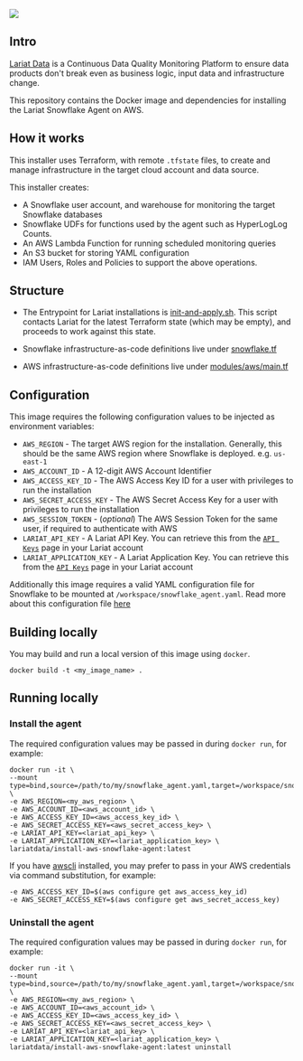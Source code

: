 [<img src="https://img.shields.io/docker/v/lariatdata/install-aws-snowflake-agent/latest">](https://hub.docker.com/repository/docker/lariatdata/install-aws-snowflake-agent)


## Intro

[Lariat Data](www.lariatdata.com) is a Continuous Data Quality Monitoring Platform to ensure data products don't break even as business logic, input data and infrastructure change.

This repository contains the Docker image and dependencies for installing the Lariat Snowflake Agent on AWS.

## How it works
This installer uses Terraform, with remote `.tfstate` files, to create and manage infrastructure in the target cloud account and data source.

This installer creates:
- A Snowflake user account, and warehouse for monitoring the target Snowflake databases
- Snowflake UDFs for functions used by the agent such as HyperLogLog Counts.
- An AWS Lambda Function for running scheduled monitoring queries
- An S3 bucket for storing YAML configuration
- IAM Users, Roles and Policies to support the above operations.

## Structure
- The Entrypoint for Lariat installations is [init-and-apply.sh](init-and-apply.sh). This script contacts Lariat for the latest Terraform state (which may be empty), and proceeds to work against this state.

- Snowflake infrastructure-as-code definitions live under [snowflake.tf](snowflake.tf)

- AWS infrastructure-as-code definitions live under [modules/aws/main.tf](modules/aws/main.tf)

## Configuration
This image requires the following configuration values to be injected as environment variables:
- `AWS_REGION` - The target AWS region for the installation. Generally, this should be the same AWS region where Snowflake is deployed. e.g. `us-east-1`
- `AWS_ACCOUNT_ID` - A 12-digit AWS Account Identifier
- `AWS_ACCESS_KEY_ID` - The AWS Access Key ID for a user with privileges to run the installation
- `AWS_SECRET_ACCESS_KEY` - The AWS Secret Access Key for a user with privileges to run the installation
- `AWS_SESSION_TOKEN` - (_optional_) The AWS Session Token for the same user, if required to authenticate with AWS
- `LARIAT_API_KEY` - A Lariat API Key. You can retrieve this from the [`API Keys`](https://app.lariatdata.com/user/keys) page in your Lariat account
- `LARIAT_APPLICATION_KEY` - A Lariat Application Key. You can retrieve this from the [`API Keys`](https://app.lariatdata.com/user/keys) page in your Lariat account

Additionally this image requires a valid YAML configuration file for Snowflake to be mounted at `/workspace/snowflake_agent.yaml`. Read more about this configuration file [here](https://docs.lariatdata.com/fundamentals/configuration/configuring-the-snowflake-agent)

## Building locally
You may build and run a local version of this image using `docker`.

```docker
docker build -t <my_image_name> .
```

## Running locally

### Install the agent
The required configuration values may be passed in during `docker run`, for example:

```docker
docker run -it \
--mount type=bind,source=/path/to/my/snowflake_agent.yaml,target=/workspace/snowflake_agent.yaml,readonly \
-e AWS_REGION=<my_aws_region> \
-e AWS_ACCOUNT_ID=<aws_account_id> \
-e AWS_ACCESS_KEY_ID=<aws_access_key_id> \
-e AWS_SECRET_ACCESS_KEY=<aws_secret_access_key> \
-e LARIAT_API_KEY=<lariat_api_key> \
-e LARIAT_APPLICATION_KEY=<lariat_application_key> \
lariatdata/install-aws-snowflake-agent:latest
```

If you have [awscli](https://aws.amazon.com/cli/) installed, you may prefer to pass in your AWS credentials via command substitution, for example:
```
-e AWS_ACCESS_KEY_ID=$(aws configure get aws_access_key_id)
-e AWS_SECRET_ACCESS_KEY=$(aws configure get aws_secret_access_key)
```

### Uninstall the agent
The required configuration values may be passed in during `docker run`, for example:

```docker
docker run -it \
--mount type=bind,source=/path/to/my/snowflake_agent.yaml,target=/workspace/snowflake_agent.yaml,readonly \
-e AWS_REGION=<my_aws_region> \
-e AWS_ACCOUNT_ID=<aws_account_id> \
-e AWS_ACCESS_KEY_ID=<aws_access_key_id> \
-e AWS_SECRET_ACCESS_KEY=<aws_secret_access_key> \
-e LARIAT_API_KEY=<lariat_api_key> \
-e LARIAT_APPLICATION_KEY=<lariat_application_key> \
lariatdata/install-aws-snowflake-agent:latest uninstall
```
